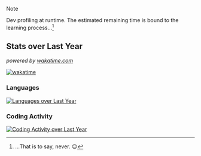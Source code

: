 > [!NOTE]
> Dev profiling at runtime. The estimated remaining time is bound to the learning process...[^1]

## Stats over Last Year
*powered by [wakatime.com](https://wakatime.com/)*

[![wakatime](https://wakatime.com/badge/user/9161d7c1-516d-4e94-8f1a-d4b677aeab7c.svg)](https://wakatime.com/@9161d7c1-516d-4e94-8f1a-d4b677aeab7c)

### Languages

[![Languages over Last Year](https://wakatime.com/share/@GrYllO/675f4877-3b8a-4ee7-a009-78caaea6bc51.svg)](https://wakatime.com/@9161d7c1-516d-4e94-8f1a-d4b677aeab7c)

### Coding Activity

[![Coding Activity over Last Year](https://wakatime.com/share/@GrYllO/c4788de6-1e79-46b1-9c91-7fbf7032dc5b.svg)](https://wakatime.com/@9161d7c1-516d-4e94-8f1a-d4b677aeab7c)

[^1]: ...That is to say, never. 😉

<!--
**GrYllO/GrYllO** is a ✨ _special_ ✨ repository because its `README.md` (this file) appears on your GitHub profile.

Here are some ideas to get you started:

- 🔭 I’m currently working on ...
- 🌱 I’m currently learning ...
- 👯 I’m looking to collaborate on ...
- 🤔 I’m looking for help with ...
- 💬 Ask me about ...
- 📫 How to reach me: ...
- 😄 Pronouns: ...
- ⚡ Fun fact: ...
-->
